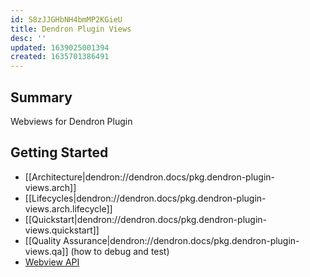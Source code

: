```yaml
---
id: S8zJJGHbNH4bmMP2KGieU
title: Dendron Plugin Views
desc: ''
updated: 1639025001394
created: 1635701386491
---
```


## Summary

Webviews for Dendron Plugin

## Getting Started

- [[Architecture|dendron://dendron.docs/pkg.dendron-plugin-views.arch]]
- [[Lifecycles|dendron://dendron.docs/pkg.dendron-plugin-views.arch.lifecycle]]
- [[Quickstart|dendron://dendron.docs/pkg.dendron-plugin-views.quickstart]]
- [[Quality Assurance|dendron://dendron.docs/pkg.dendron-plugin-views.qa]] (how to debug and test)
- [Webview API](https://code.visualstudio.com/api/extension-guides/webview)

